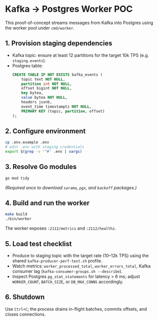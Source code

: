 # Kafka → Postgres Worker POC

This proof-of-concept streams messages from Kafka into Postgres using the worker pool under `cmd/worker`.

## 1. Provision staging dependencies
- Kafka topic: ensure at least 12 partitions for the target 10k TPS (e.g. `staging.events`).
- Postgres table:
  ```sql
  CREATE TABLE IF NOT EXISTS kafka_events (
      topic text NOT NULL,
      partition int NOT NULL,
      offset bigint NOT NULL,
      key bytea,
      value bytea NOT NULL,
      headers jsonb,
      event_time timestamptz NOT NULL,
      PRIMARY KEY (topic, partition, offset)
  );
  ```

## 2. Configure environment
```bash
cp .env.example .env
# edit .env with staging credentials
export $(grep -v '^#' .env | xargs)
```

## 3. Resolve Go modules
```bash
go mod tidy
```
*(Required once to download `sarama`, `pgx`, and `backoff` packages.)*

## 4. Build and run the worker
```bash
make build
./bin/worker
```

The worker exposes `:2112/metrics` and `:2112/healthz`.

## 5. Load test checklist
- Produce to staging topic with the target rate (10–12k TPS) using the shared `kafka-producer-perf-test.sh` profile.
- Watch metrics: `worker_processed_total`, `worker_errors_total`, Kafka consumer lag (`kafka-consumer-groups.sh --describe`).
- Inspect Postgres `pg_stat_statements` for latency > 6 ms; adjust `WORKER_COUNT`, `BATCH_SIZE`, or `DB_MAX_CONNS` accordingly.

## 6. Shutdown
Use `Ctrl+C`; the process drains in-flight batches, commits offsets, and closes connections.
